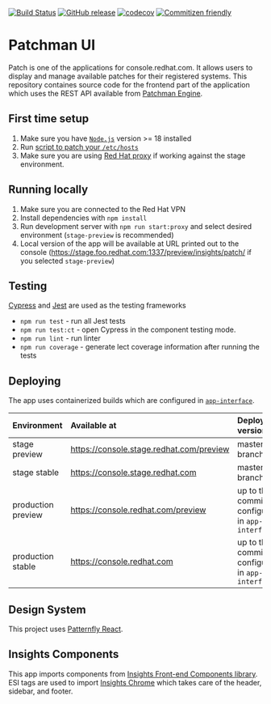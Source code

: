 [![Build Status](https://app.travis-ci.com/RedHatInsights/patchman-ui.svg?branch=master)](https://app.travis-ci.com/RedHatInsights/patchman-ui)
[![GitHub release](https://img.shields.io/github/v/release/RedHatInsights/patchman-ui.svg)](https://github.com/RedHatInsights/patchman-ui/releases/latest)
[![codecov](https://codecov.io/gh/RedHatInsights/patchman-ui/branch/master/graph/badge.svg)](https://codecov.io/gh/RedHatInsights/patchman-ui)
[![Commitizen friendly](https://img.shields.io/badge/commitizen-friendly-brightgreen.svg)](http://commitizen.github.io/cz-cli/)

# Patchman UI

Patch is one of the applications for console.redhat.com. It allows users to display and manage available patches for their registered systems. This repository containes source code for the frontend part of the application which uses the REST API available from [Patchman Engine](https://github.com/RedHatInsights/patchman-engine).

## First time setup

1. Make sure you have [`Node.js`](https://nodejs.org/en/) version >= 18 installed
2. Run [script to patch your `/etc/hosts`](https://github.com/RedHatInsights/insights-proxy/blob/master/scripts/patch-etc-hosts.sh)
3. Make sure you are using [Red Hat proxy](https://hdn.corp.redhat.com/proxy.pac) if working against the stage environment.

## Running locally

1. Make sure you are connected to the Red Hat VPN
2. Install dependencies with `npm install`
3. Run development server with `npm run start:proxy` and select desired environment (`stage-preview` is recommended)
4. Local version of the app will be available at URL printed out to the console (https://stage.foo.redhat.com:1337/preview/insights/patch/ if you selected `stage-preview`)

## Testing

[Cypress](https://cypress.io/) and [Jest](https://jestjs.io/) are used as the testing frameworks

- `npm run test` - run all Jest tests
- `npm run test:ct` - open Cypress in the component testing mode.
- `npm run lint` - run linter
- `npm run coverage` - generate lect coverage information after running the tests

## Deploying

The app uses containerized builds which are configured in [`app-interface`](https://gitlab.cee.redhat.com/service/app-interface/-/blob/master/data/services/insights/patchman/deploy-clowder.yml).

| Environment        | Available at                             | Deployed version                               |
| :----------------- | :--------------------------------------- | :--------------------------------------------- |
| stage preview      | https://console.stage.redhat.com/preview | master branch                                  |
| stage stable       | https://console.stage.redhat.com         | master branch                                  |
| production preview | https://console.redhat.com/preview       | up to the commit configured in `app-interface` |
| production stable  | https://console.redhat.com               | up to the commit configured in `app-interface` |

## Design System

This project uses [Patternfly React](https://github.com/patternfly/patternfly-react).

## Insights Components

This app imports components from [Insights Front-end Components library](https://github.com/RedHatInsights/frontend-components). ESI tags are used to import [Insights Chrome](https://github.com/RedHatInsights/insights-chrome) which takes care of the header, sidebar, and footer.
